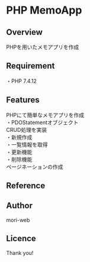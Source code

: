 # PHP MemoApp
<!-- リポジトリネームを書く -->

## Overview
<!-- 概要 を書く-->
<!-- 簡単に1〜2行 -->
PHPを用いたメモアプリを作成

## Requirement
<!-- 要件を書く -->
<!-- 環境に必要な言語・ツール・ライブラリやバージョンを記載する -->
・PHP 7.4.12

## Features
<!-- 特徴を書く -->
<!-- 詳しい仕様について基本的に箇条書きで書く -->
PHPにて簡単なメモアプリを作成  
・PDOStatementオブジェクト  
CRUD処理を実装  
・新規作成  
・一覧情報を取得  
・更新機能  
・削除機能  
ページネーションの作成  


## Reference
<!-- リファレンス -->
<!-- 参考URLを書く -->

## Author
<!-- 著者名（自分の情報を書く） -->
<!-- Twitterアカウント -->
<!-- [twitter](https://twitter.com/kumaron_web) -->
mori-web

## Licence
<!-- 例：[MIT](https://......) -->

Thank you!

